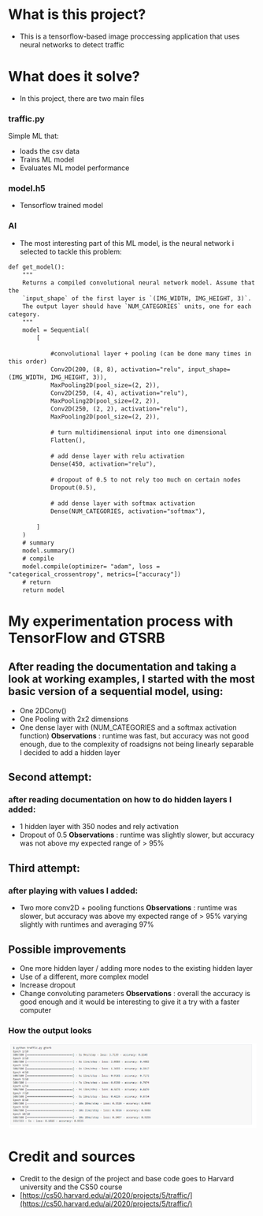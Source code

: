 # What is this project?
- This is a tensorflow-based image proccessing application that uses neural networks to detect traffic
# What does it solve?
- In this project, there are two main files
### traffic.py
Simple ML that:
 - loads the csv data
 - Trains ML model
 - Evaluates ML model performance
### model.h5
- Tensorflow trained model 
### AI
- The most interesting part of this ML model, is the neural network i selected to tackle this problem:
```
def get_model():
    """
    Returns a compiled convolutional neural network model. Assume that the
    `input_shape` of the first layer is `(IMG_WIDTH, IMG_HEIGHT, 3)`.
    The output layer should have `NUM_CATEGORIES` units, one for each category.
    """
    model = Sequential(
        [

            #convolutional layer + pooling (can be done many times in this order)
            Conv2D(200, (8, 8), activation="relu", input_shape=(IMG_WIDTH, IMG_HEIGHT, 3)),
            MaxPooling2D(pool_size=(2, 2)),
            Conv2D(250, (4, 4), activation="relu"),
            MaxPooling2D(pool_size=(2, 2)),
            Conv2D(250, (2, 2), activation="relu"),
            MaxPooling2D(pool_size=(2, 2)),

            # turn multidimensional input into one dimensional
            Flatten(),

            # add dense layer with relu activation
            Dense(450, activation="relu"),

            # dropout of 0.5 to not rely too much on certain nodes
            Dropout(0.5),

            # add dense layer with softmax activation
            Dense(NUM_CATEGORIES, activation="softmax"),

        ]
    )
    # summary
    model.summary()
    # compile
    model.compile(optimizer= "adam", loss = "categorical_crossentropy", metrics=["accuracy"])
    # return
    return model
```
# My experimentation process with TensorFlow and GTSRB
## After reading the documentation and taking a look at working examples, I started with the most basic version of a sequential model, using:
- One 2DConv()
- One Pooling with 2x2 dimensions
- One dense layer with (NUM_CATEGORIES and a softmax activation function)
**Observations** : runtime was fast, but accuracy was not good enough, due to the complexity of roadsigns not being linearly separable I decided to add a hidden layer

## Second attempt:
### after reading documentation on how to do hidden layers I added:
- 1 hidden layer with 350 nodes and rely activation
- Dropout of 0.5
**Observations** : runtime was slightly slower, but accuracy was not above my expected range of  > 95%

## Third attempt: 
### after playing with values I added:
- Two more conv2D + pooling functions
**Observations** : runtime was slower, but accuracy was above my expected range of  > 95% varying slightly with runtimes and averaging 97%

## Possible improvements
- One more hidden layer / adding more nodes to the existing hidden layer
- Use of a different, more complex model
- Increase dropout
- Change convoluting parameters
**Observations** : overall the accuracy is good enough and it would be interesting to give it a try with a faster computer

### How the output looks
![alt text](https://github.com/garciadiazjuan/AI/blob/main/NEURAL%20NETWORKS/Traffic-detection/images/example_output.png)

# Credit and sources
- Credit to the design of the project and base code goes to Harvard university and the CS50 course
- [https://cs50.harvard.edu/ai/2020/projects/5/traffic/](https://cs50.harvard.edu/ai/2020/projects/5/traffic/)

